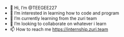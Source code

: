- 👋 Hi, I’m @TEEGEE227
- 👀 I’m interested in learning how to code and program
- 🌱 I’m currently learning from the zuri team
- 💞️ I’m looking to collaborate on whatever i learn
- 📫 How to reach me https://internship.zuri.team

<!---
TEEGEE227/TEEGEE227 is a ✨ special ✨ repository because its `README.md` (this file) appears on your GitHub profile.
You can click the Preview link to take a look at your changes.
--->
